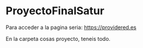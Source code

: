 # ProyectoFinalSatur

Para acceder a la pagina seria: https://providered.es

En la carpeta cosas proyecto, teneis todo.
